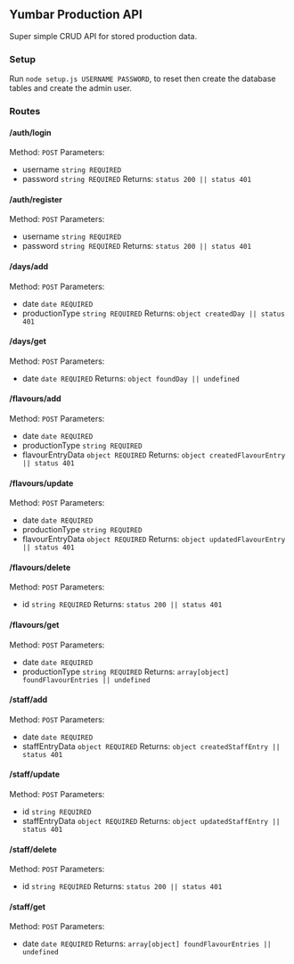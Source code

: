 ## Yumbar Production API
Super simple CRUD API for stored production data.
### Setup
Run `node setup.js USERNAME PASSWORD`, to reset then create the database tables and create the admin user.
### Routes
#### /auth/login
Method: `POST`
Parameters:
 - username `string REQUIRED`
 - password `string REQUIRED`
Returns: `status 200 || status 401`
#### /auth/register
Method: `POST`
Parameters:
 - username `string REQUIRED`
 - password `string REQUIRED`
Returns: `status 200 || status 401`
#### /days/add
Method: `POST`
Parameters:
 - date `date REQUIRED`
 - productionType `string REQUIRED`
Returns: `object createdDay || status 401`
#### /days/get
Method: `POST`
Parameters:
 - date `date REQUIRED`
Returns: `object foundDay || undefined`
#### /flavours/add
Method: `POST`
Parameters:
 - date `date REQUIRED`
 - productionType `string REQUIRED`
 - flavourEntryData `object REQUIRED`
Returns: `object createdFlavourEntry || status 401`
#### /flavours/update
Method: `POST`
Parameters:
 - date `date REQUIRED`
 - productionType `string REQUIRED`
 - flavourEntryData `object REQUIRED`
Returns: `object updatedFlavourEntry || status 401`
#### /flavours/delete
Method: `POST`
Parameters:
 - id `string REQUIRED`
Returns: `status 200 || status 401`
#### /flavours/get
Method: `POST`
Parameters:
 - date `date REQUIRED`
 - productionType `string REQUIRED`
Returns: `array[object] foundFlavourEntries || undefined`
#### /staff/add
Method: `POST`
Parameters:
 - date `date REQUIRED`
 - staffEntryData `object REQUIRED`
Returns: `object createdStaffEntry || status 401`
#### /staff/update
Method: `POST`
Parameters:
 - id `string REQUIRED`
 - staffEntryData `object REQUIRED`
Returns: `object updatedStaffEntry || status 401`
#### /staff/delete
Method: `POST`
Parameters:
 - id `string REQUIRED`
Returns: `status 200 || status 401`
#### /staff/get
Method: `POST`
Parameters:
 - date `date REQUIRED`
Returns: `array[object] foundFlavourEntries || undefined`
